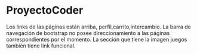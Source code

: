 # ProyectoCoder
Los links de las páginas están arriba, perfil,carrito,intercambio.
La barra de navegación de bootstrap no posee direccionamiento a las páginas correspondientes por el momento.
La seccion que tiene la imagen juegos también tiene link funcional.